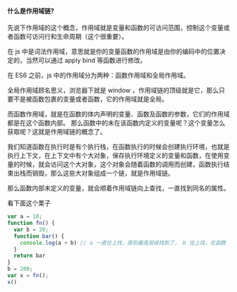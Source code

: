 #### 什么是作用域链?

先说下作用域的这个概念，作用域就是变量和函数的可访问范围，控制这个变量或者函数可访问行和生命周期（这个很重要）。

在 js 中是词法作用域，意思就是你的变量函数的作用域是由你的编码中的位置决定的，当然可以通过 apply bind 等函数进行修改。

在 ES6 之前，js 中的作用域分为两种：函数作用域和全局作用域。

全局作用域顾名思义，浏览器下就是 window ，作用域链的顶级就是它，那么只要不是被函数包裹的变量或者函数，它的作用域就是全局。

而函数作用域，就是在函数的体内声明的变量、函数及函数的参数，它们的作用域都是在这个函数内部。
那么函数中的未在该函数内定义的变量呢？这个变量怎么获取呢？这就是作用域链的概念了。

我们知道函数在执行时是有个执行栈，在函数执行的时候会创建执行环境，也就是执行上下文，在上下文中有个大对象，保存执行环境定义的变量和函数，在使用变量的时候，就会访问这个大对象，这个对象会随着函数的调用而创建，函数执行结束出栈而销毁，那么这些大对象组成一个链，就是作用域链。

那么函数内部未定义的变量，就会顺着作用域链向上查找，一直找到同名的属性。

看下面这个栗子

```js
var a = 10;
function fn() {
  var b = 20;
  function bar() {
    console.log(a + b) // a 一直往上找，直到最高层级找到了， b 往上找，在函数 fn 这一层级的上下文中找到了 b=20 ，就没有继续往上找
  }
  return bar
}
b = 200;
var x = fn();
x()
```